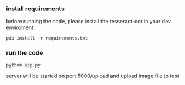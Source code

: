 ### install requirements

before running the code, please install the tesseract-ocr in your dev enviroment

```
pip install -r requirements.txt
```

### run the code

```
python app.py
```

server will be started on port 5000/upload and upload image file to test
